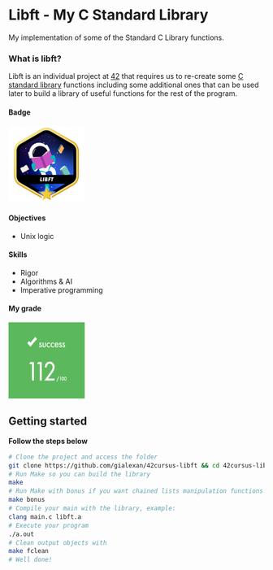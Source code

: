 # Libft - My C Standard Library
My implementation of some of the Standard C Library functions.

### What is libft?
Libft is an individual project at [42](https://www.42sp.org.br) that requires us to re-create some [C standard library](https://www.tutorialspoint.com/c_standard_library/index.htm) functions including some additional ones that can be used later to build a library of useful functions for the rest of the program.

#### Badge
<img src="libftm.png" width="150" height="150"/>

#### Objectives
- Unix logic

#### Skills
- Rigor
- Algorithms & AI
- Imperative programming

#### My grade
<img src="score.png" width="150" height="150"/>

## Getting started
**Follow the steps below**
```bash
# Clone the project and access the folder
git clone https://github.com/gialexan/42cursus-libft && cd 42cursus-libft/
# Run Make so you can build the library
make
# Run Make with bonus if you want chained lists manipulation functions
make bonus
# Compile your main with the library, example:
clang main.c libft.a
# Execute your program
./a.out
# Clean output objects with
make fclean
# Well done!
```
